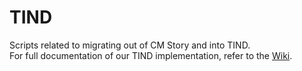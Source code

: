 # TIND
Scripts related to migrating out of CM Story and into TIND. <br />
For full documentation of our TIND implementation, refer to the <a href="https://github.com/cml-asc/TIND/wiki">Wiki</a>.

